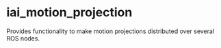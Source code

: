 # iai_motion_projection
Provides functionality to make motion projections distributed over several ROS nodes.
